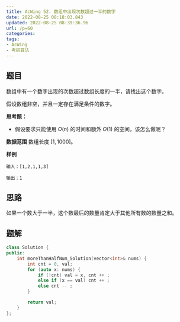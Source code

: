 ```yaml
---
title: AcWing 52. 数组中出现次数超过一半的数字
date: 2022-08-25 08:18:03.843
updated: 2022-08-25 08:39:36.96
url: /p=60
categories: 
tags: 
- AcWing
- 考研算法
---
```


## 题目
数组中有一个数字出现的次数超过数组长度的一半，请找出这个数字。

假设数组非空，并且一定存在满足条件的数字。

**思考题：**

- 假设要求只能使用 $O(n)$ 的时间和额外 $O(1)$ 的空间，该怎么做呢？

**数据范围**
数组长度 $[1,1000]$。

**样例**
```
输入：[1,2,1,1,3]

输出：1
```

## 思路
如果一个数大于一半，这个数最后的数量肯定大于其他所有数的数量之和。

## 题解
```cpp
class Solution {
public:
    int moreThanHalfNum_Solution(vector<int>& nums) {
        int cnt = 0, val;
        for (auto x: nums) {
            if (!cnt) val = x, cnt ++ ;
            else if (x == val) cnt ++ ;
            else cnt -- ;
        }

        return val;
    }
};
```